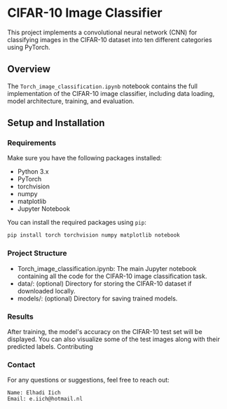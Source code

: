 # CIFAR-10 Image Classifier

This project implements a convolutional neural network (CNN) for classifying images in the CIFAR-10 dataset into ten different categories using PyTorch.

## Overview

The `Torch_image_classification.ipynb` notebook contains the full implementation of the CIFAR-10 image classifier, including data loading, model architecture, training, and evaluation.

## Setup and Installation

### Requirements

Make sure you have the following packages installed:

- Python 3.x
- PyTorch
- torchvision
- numpy
- matplotlib
- Jupyter Notebook

You can install the required packages using `pip`:

```bash
pip install torch torchvision numpy matplotlib notebook
```
### Project Structure
 - Torch_image_classification.ipynb: The main Jupyter notebook containing all the code for the CIFAR-10 image classification task.
 - data/: (optional) Directory for storing the CIFAR-10 dataset if downloaded locally.
 - models/: (optional) Directory for saving trained models.

### Results

After training, the model's accuracy on the CIFAR-10 test set will be displayed. You can also visualize some of the test images along with their predicted labels.
Contributing

### Contact

For any questions or suggestions, feel free to reach out:

    Name: Elhadi Iich
    Email: e.iich@hotmail.nl
